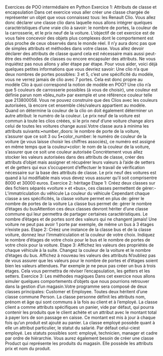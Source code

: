 

Exercices de POO intermédiaire en Python 
Exercice 1: Attributs de classe et encapsulation Dans cet exercice vous aller créer une classe chargée de 
représenter un objet que vous connaissez tous: les Renault Clio. Vous allez donc déclarer une classe clio dans laquelle 
nous allons intégrer quelques caractéristiques d’une vraie clio à savoir: 
le nombre de portes, 
la couleur de la carrosserie, et le prix neuf de la voiture. 
L’objectif de cet exercice est de vous faire concevoir des objets plus complexes dont le comportement est plus proche 
de ceux observés dans le monde réel. Il n’y aura donc pas que de simples attributs et méthodes dans votre classe. 
Vous allez devoir déclarer des attributs de classe quand cela est nécessaire mais aussi peut-être des méthodes de classes 
ou encore encapsuler des attributs. Ne vous inquiétez pas nous allons y aller étape par étape. Pour vous aider, 
voici déjà quelques petites informations que vous devriez savoir:
  Une clio n’a que deux nombres de portes possibles: 3 et 5, c’est une spécificité du modèle, 
  vous ne verrez jamais de clio avec 7 portes. Cela est donc propre au modèle Clio à quoi correspond 
  la notion de modèle en POO?
    Une clio n’a que 5 couleurs de carrosserie possibles (à vous de choisir), une couleur est définie parun nom «bleu_nuit» 
    par exemple et une référence couleur telle que 213800058. 
    Vous ne pouvez construire que des Clios avec les couleurs autorisées, là encore cet ensemble clés/valeurs appartient 
    au modèle. Quand on détermine la couleur de la clio on doit également déterminer un autre attribut:
    le numéro de la couleur.
    Le prix neuf de la voiture est commun à toute les clios créées, si le prix neuf d’une voiture change alors celui 
    de toutes les voitures change aussi.Votre classe aura à minima les attributs suivants:•number_doors: le nombre de porte 
    de la voiture, s’assurer que ce soit 3 ou 5•color_number: 
    le numéro de couleur de la voiture (je vous laisse choisir les chiffres associés), ce numéro est assigné en même temps 
    que la couleur•color: le nom de la couleur de la voiture, s’assurer que ce soit une couleur autorisée Concrètement 
    vous allez stocker les valeurs autorisées dans des attributs de classe, créer des attributs d’objet mais assigner
    et récupérer leurs valeurs à l’aide de setters et de getters qui eux s’occuperont d’effectuer le travail de vérification 
    nécessaire sur la base des attributs de classe.
    Le prix neuf des voitures est quand à lui modifiable mais vous devez vous assurer qu’il soit comprisentre 8000 et 30000 
    euros. 
    Exercice 2: héritage Etape 1: Créez deux classes sur des fichiers séparés «voiture » et «bus», 
    ces classes permettent de gérer:- L’immatriculation du véhicule
    La couleur du véhicule Cependant chaque classe a ses spécificités, la classe voiture permet en plus de:
    gérer le nombre de portes de la voiture La classe bus permet de:
    gérer le nombre d’étages du busAttention ces deux classes devront hériter d’une classe 
    commune qui leur permettra de partager certaines caractéristiques. 
    Le nombre d’étages et de portes sont des valeurs qui ne changent jamais! Une voiture ne peut pas avoir 1 
    porte par exemple, de même un bus à 3 étages n’existe pas.
    Etape 2: Créez une instance de la classe bus et de la classe voiture, donnez leur l’immatriculation et la 
    couleur de votre choix. Indiquez le nombre d’étages de votre choix pour le bus et le nombre de portes de votre choix 
    pour la voiture. 
    Etape 3: Affichez les valeurs des propriétés de chaque véhicule à la suite. Changez la couleur de la voiture et 
    le nombre d’étages du bus. 
    Affichez à nouveau les valeurs des attributs N’oubliez pas de vous assurer que les valeurs pour le nombre de portes et 
    d’étages soient bien les valeurs attendues. Par exemple je ne peux pas créer un bus à trois étages. 
    Cela vous permettra de réviser l’encapsulation, les getters et les setters. 
    Exercice 3: Les méthodes magiques Dans cet exercice nous allons simuler quelques comportements d’objets
    que nous pourrions retrouver dans la gestion d’un magasin.Votre programme sera composé de deux classes principales: 
    Customer et Employee. 
    Toutes deux héritent d’une classe commune Person. La classe personne définit les attributs nom, prénom et âge qui sont 
    communs à la fois au client et à l’employé. La classe client a comme attributs spécifiques un panier, vide par défaut,
    qui pourra contenir les produits que le client achète et un attribut avec le montant total à payer lors de son
    passage en caisse. Ce montant est mis à jour à chaque fois qu’un produit est ajouté au panier. 
    La classe employé possède quant à elle un attribut particulier, le statut du salarié. Par défaut celui-ciest 
    employé. Les statuts possibles sont: employé, technicien, manager et cadre par ordre de hiérarchie. 
    Vous aurez également besoin de créer une classe Product qui représente les produits du magasin. 
    Elle possède les attributs prix et nom du produit.

